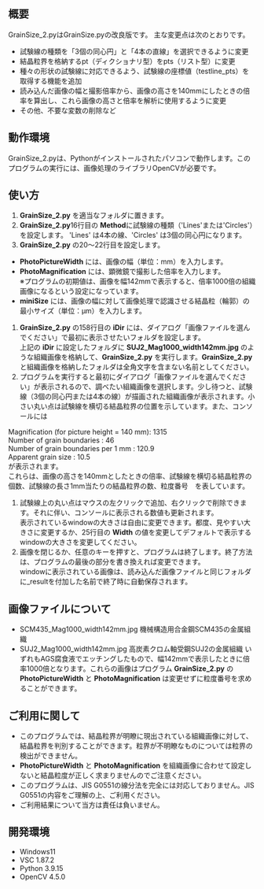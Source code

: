 ## 概要
GrainSize_2.pyはGrainSize.pyの改良版です。
主な変更点は次のとおりです。

- 試験線の種類を「3個の同心円」と「4本の直線」を選択できるように変更
- 結晶粒界を格納するpt（ディクショナリ型）をpts（リスト型）に変更
- 種々の形状の試験線に対応できるよう、試験線の座標値（testline_pts）を取得する機能を追加
- 読み込んだ画像の幅と撮影倍率から、画像の高さを140mmにしたときの倍率を算出し、これら画像の高さと倍率を解析に使用するように変更
- その他、不要な変数の削除など

## 動作環境
GrainSize_2.pyは、Pythonがインストールされたパソコンで動作します。このプログラムの実行には、画像処理のライブラリOpenCVが必要です。

## 使い方
1. **GrainSize_2.py** を適当なフォルダに置きます。
1. **GrainSize_2.py**16行目の **Method**に試験線の種類（'Lines'または'Circles'）を設定します。
   'Lines' は4本の線、'Circles' は3個の同心円になります。
1. **GrainSize_2.py** の20～22行目を設定します。
- **PhotoPictureWidth** には、画像の幅（単位：mm）を入力します。
- **PhotoMagnification** には、顕微鏡で撮影した倍率を入力します。<br>
※プログラムの初期値は、画像を幅142mmで表示すると、倍率1000倍の組織画像になるという設定になっています。
- **miniSize** には、画像の幅に対して画像処理で認識させる結晶粒（輪郭）の最小サイズ（単位：μm）を入力します。
1. **GrainSize_2.py** の158行目の **iDir** には、ダイアログ「画像ファイルを選んでください」で最初に表示させたいフォルダを設定します。<br>
上記の **iDir** に設定したフォルダに **SUJ2_Mag1000_width142mm.jpg** のような組織画像を格納して、**GrainSize_2.py** を実行します。**GrainSize_2.py** と組織画像を格納したフォルダは全角文字を含まない名前としてください。<br>
1. プログラムを実行すると最初にダイアログ「画像ファイルを選んでください」が表示されるので、調べたい組織画像を選択します。少し待つと、試験線（3個の同心円または4本の線）が描画された組織画像が表示されます。小さい丸い点は試験線を横切る結晶粒界の位置を示しています。また、コンソールには<br>

Magnification (for picture height = 140 mm): 1315<br>
Number of grain boundaries : 46<br>
Number of grain boundaries per 1 mm : 120.9<br>
Apparent grain size : 10.5<br>
が表示されます。<br>
これらは、画像の高さを140mmとしたときの倍率、試験線を横切る結晶粒界の個数、試験線の長さ1mm当たりの結晶粒界の数、粒度番号　を表しています。
1. 試験線上の丸い点はマウスの左クリックで追加、右クリックで削除できます。それに伴い、コンソールに表示される数値も更新されます。<br>
表示されているwindowの大きさは自由に変更できます。都度、見やすい大きさに変更するか、25行目の **Width** の値を変更してデフォルトで表示するwindowの大きさを変更してください。
1. 画像を閉じるか、任意のキーを押すと、プログラムは終了します。終了方法は、プログラムの最後の部分を書き換えれば変更できます。<br>
windowに表示されている画像は、読み込んだ画像ファイルと同じフォルダに_resultを付加した名前で終了時に自動保存されます。

## 画像ファイルについて
- SCM435_Mag1000_width142mm.jpg 機械構造用合金鋼SCM435の金属組織
- SUJ2_Mag1000_width142mm.jpg 高炭素クロム軸受鋼SUJ2の金属組織
いずれもAGS腐食液でエッチングしたもので、幅142mmで表示したときに倍率1000倍となります。これらの画像はプログラム **GrainSize_2.py** の **PhotoPictureWidth** と **PhotoMagnification** は変更せずに粒度番号を求めることができます。

## ご利用に関して
- このプログラムでは、結晶粒界が明瞭に現出されている組織画像に対して、結晶粒界を判別することができます。粒界が不明瞭なものについては粒界の検出ができません。
- **PhotoPictureWidth** と **PhotoMagnification** を組織画像に合わせて設定しないと結晶粒度が正しく求まりませんのでご注意ください。
- このプログラムは、JIS G0551の線分法を完全には対応しておりません。JIS G0551の内容をご理解の上、ご利用ください。
- ご利用結果について当方は責任は負いません。

## 開発環境
- Windows11
- VSC 1.87.2
- Python 3.9.15
- OpenCV 4.5.0



